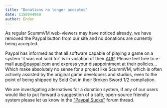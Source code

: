 ```yaml
---
title: "Donations no longer accepted"
date: 1156944960
author: Ender
---
```


As regular ScummVM web-viewers may have noticed already, we have removed the Paypal button from our site and no donations are currently being accepted.

Paypal has informed as that all software capable of playing a game on a system 'it was not sold for' is in violation of their [AUP](http://www.paypal.com/cgi-bin/webscr?cmd=p/gen/ua/use/index_frame-outside&amp;ed=games_software). Please feel free to e-mail aup@paypal.com and express your disappointment at their policies... Which make absolutely no sense for a project like ScummVM, which is often actively assisted by the original game developers and studios, even to the point of being shipped by Sold Out in their Broken Sword 1/2 compilation.

We are investigating alternatives for a donation system, if any of our users would like to put forward a suggestion of a safe, open-source friendly system please let us know in the ["Paypal Sucks"](http://forums.scummvm.org/viewtopic.php?p=12891) forum thread.

